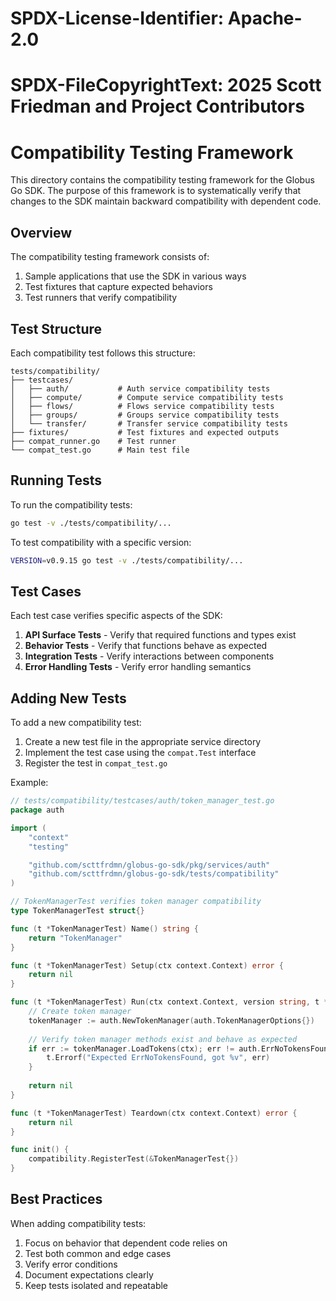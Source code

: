 # SPDX-License-Identifier: Apache-2.0
# SPDX-FileCopyrightText: 2025 Scott Friedman and Project Contributors

# Compatibility Testing Framework

This directory contains the compatibility testing framework for the Globus Go SDK. The purpose of this framework is to systematically verify that changes to the SDK maintain backward compatibility with dependent code.

## Overview

The compatibility testing framework consists of:

1. Sample applications that use the SDK in various ways
2. Test fixtures that capture expected behaviors
3. Test runners that verify compatibility

## Test Structure

Each compatibility test follows this structure:

```
tests/compatibility/
├── testcases/
│   ├── auth/           # Auth service compatibility tests
│   ├── compute/        # Compute service compatibility tests
│   ├── flows/          # Flows service compatibility tests
│   ├── groups/         # Groups service compatibility tests
│   └── transfer/       # Transfer service compatibility tests
├── fixtures/           # Test fixtures and expected outputs
├── compat_runner.go    # Test runner
└── compat_test.go      # Main test file
```

## Running Tests

To run the compatibility tests:

```bash
go test -v ./tests/compatibility/...
```

To test compatibility with a specific version:

```bash
VERSION=v0.9.15 go test -v ./tests/compatibility/...
```

## Test Cases

Each test case verifies specific aspects of the SDK:

1. **API Surface Tests** - Verify that required functions and types exist
2. **Behavior Tests** - Verify that functions behave as expected
3. **Integration Tests** - Verify interactions between components
4. **Error Handling Tests** - Verify error handling semantics

## Adding New Tests

To add a new compatibility test:

1. Create a new test file in the appropriate service directory
2. Implement the test case using the `compat.Test` interface
3. Register the test in `compat_test.go`

Example:

```go
// tests/compatibility/testcases/auth/token_manager_test.go
package auth

import (
	"context"
	"testing"

	"github.com/scttfrdmn/globus-go-sdk/pkg/services/auth"
	"github.com/scttfrdmn/globus-go-sdk/tests/compatibility"
)

// TokenManagerTest verifies token manager compatibility
type TokenManagerTest struct{}

func (t *TokenManagerTest) Name() string {
	return "TokenManager"
}

func (t *TokenManagerTest) Setup(ctx context.Context) error {
	return nil
}

func (t *TokenManagerTest) Run(ctx context.Context, version string, t *testing.T) error {
	// Create token manager
	tokenManager := auth.NewTokenManager(auth.TokenManagerOptions{})
	
	// Verify token manager methods exist and behave as expected
	if err := tokenManager.LoadTokens(ctx); err != auth.ErrNoTokensFound {
		t.Errorf("Expected ErrNoTokensFound, got %v", err)
	}
	
	return nil
}

func (t *TokenManagerTest) Teardown(ctx context.Context) error {
	return nil
}

func init() {
	compatibility.RegisterTest(&TokenManagerTest{})
}
```

## Best Practices

When adding compatibility tests:

1. Focus on behavior that dependent code relies on
2. Test both common and edge cases
3. Verify error conditions
4. Document expectations clearly
5. Keep tests isolated and repeatable